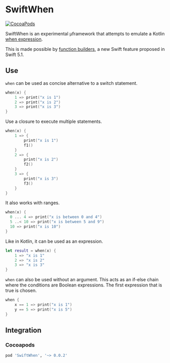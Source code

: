 # SwiftWhen

[![CocoaPods](https://img.shields.io/cocoapods/v/SwiftWhen.svg)](https://cocoapods.org/)

SwiftWhen is an experimental µframework that attempts to emulate a Kotlin [when expression](https://kotlinlang.org/docs/reference/control-flow.html#when-expression).

This is made possible by [function builders](https://github.com/apple/swift-evolution/blob/9992cf3c11c2d5e0ea20bee98657d93902d5b174/proposals/XXXX-function-builders.md), a new Swift feature proposed in Swift 5.1.

## Use

`when` can be used as concise alternative to a switch statement.

```swift
when(x) {
    1 => print("x is 1")
    2 => print("x is 2")
    3 => print("x is 3")
}
```

Use a closure to execute multiple statements.
```swift
when(x) {
    1 => {
        print("x is 1")
        f1()
    }
    2 => {
        print("x is 2")
        f2()
    }
    3 => {
        print("x is 3")
        f3()
    }
}
```

It also works with ranges.
```swift
when(x) {
  0 ... 4 => print("x is between 0 and 4")
  5 ..< 10 => print("x is between 5 and 9")
  10 => print("x is 10")
}
```

Like in Kotlin, it can be used as an expression.

```swift
let result = when(x) {
    1 => "x is 1"
    2 => "x is 2"
    3 => "x is 3"
}
```

 `when` can also be used without an argument. This acts as an if-else chain where the conditions are Boolean expressions. The first expression that is true is chosen.
```swift
when {
    x == 1 => print("x is 1")
    y == 5 => print("x is 5")
}
```

## Integration

### Cocoapods

```ruby
pod 'SwiftWhen', '~> 0.0.2'
```
